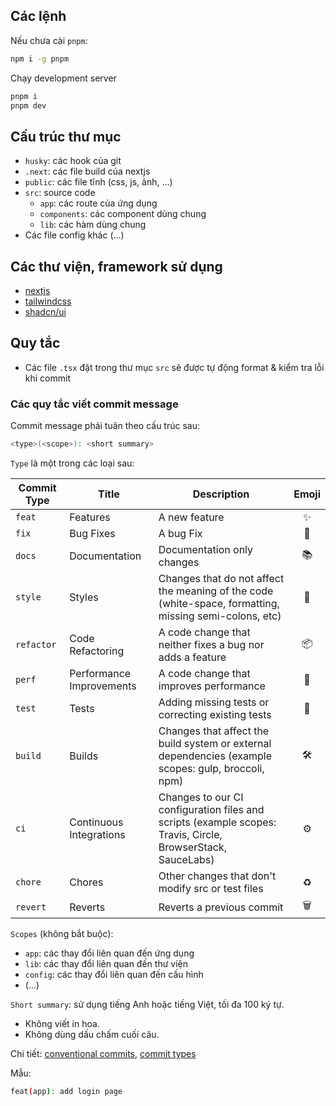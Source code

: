 ## Các lệnh

Nếu chưa cài `pnpm`:

```bash
npm i -g pnpm
```

Chạy development server

```bash
pnpm i
pnpm dev
```

## Cấu trúc thư mục

- `husky`: các hook của git
- `.next`: các file build của nextjs
- `public`: các file tĩnh (css, js, ảnh, ...)
- `src`: source code
  - `app`: các route của ứng dụng
  - `components`: các component dùng chung
  - `lib`: các hàm dùng chung
- Các file config khác (...)

## Các thư viện, framework sử dụng

- [nextjs](https://nextjs.org/)
- [tailwindcss](https://tailwindcss.com/)
- [shadcn/ui](https://ui.shadcn.com/)

## Quy tắc

- Các file `.tsx` đặt trong thư mục `src` sẽ được tự động format & kiểm tra lỗi khi commit

### Các quy tắc viết commit message

Commit message phải tuân theo cấu trúc sau:

```bash
<type>(<scope>): <short summary>
```

`Type` là một trong các loại sau:

| Commit Type | Title                    | Description                                                                                                 | Emoji |
| ----------- | ------------------------ | ----------------------------------------------------------------------------------------------------------- | :---: |
| `feat`      | Features                 | A new feature                                                                                               |  ✨   |
| `fix`       | Bug Fixes                | A bug Fix                                                                                                   |  🐛   |
| `docs`      | Documentation            | Documentation only changes                                                                                  |  📚   |
| `style`     | Styles                   | Changes that do not affect the meaning of the code (white-space, formatting, missing semi-colons, etc)      |  💎   |
| `refactor`  | Code Refactoring         | A code change that neither fixes a bug nor adds a feature                                                   |  📦   |
| `perf`      | Performance Improvements | A code change that improves performance                                                                     |  🚀   |
| `test`      | Tests                    | Adding missing tests or correcting existing tests                                                           |  🚨   |
| `build`     | Builds                   | Changes that affect the build system or external dependencies (example scopes: gulp, broccoli, npm)         |  🛠   |
| `ci`        | Continuous Integrations  | Changes to our CI configuration files and scripts (example scopes: Travis, Circle, BrowserStack, SauceLabs) |  ⚙️   |
| `chore`     | Chores                   | Other changes that don't modify src or test files                                                           |  ♻️   |
| `revert`    | Reverts                  | Reverts a previous commit                                                                                   |  🗑   |

`Scopes` (không bắt buộc):

- `app`: các thay đổi liên quan đến ứng dụng
- `lib`: các thay đổi liên quan đến thư viện
- `config`: các thay đổi liên quan đến cấu hình
- (...)

`Short summary`: sử dụng tiếng Anh hoặc tiếng Việt, tối đa 100 ký tự.

- Không viết in hoa.
- Không dùng dấu chấm cuối câu.

Chi tiết: [conventional commits](https://www.conventionalcommits.org/en/v1.0.0-beta.4/), [commit types](https://github.com/pvdlg/conventional-commit-types/blob/master/README.md?plain=1)

Mẫu:

```bash
feat(app): add login page
```
